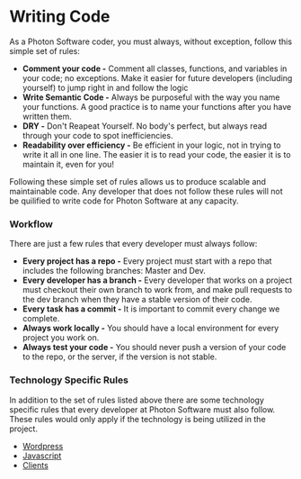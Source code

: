 # Writing Code

As a Photon Software coder, you must always, without exception, follow this simple set of rules:

* **Comment your code -** Comment all classes, functions, and variables in your code; no exceptions. Make it easier for future developers (including yourself) to jump right in and follow the logic  
* **Write Semantic Code -** Always be purposeful with the way you name your functions. A good practice is to name your functions after you have written them.  
* **DRY -** Don't Reapeat Yourself. No body's perfect, but always read through your code to spot inefficiencies.  
* **Readability over efficiency -** Be efficient in your logic, not in trying to write it all in one line. The easier it is to read your code, the easier it is to maintain it, even for you!

Following these simple set of rules allows us to produce scalable and maintainable code. Any developer that does not follow these rules will not be quilified to write code for Photon Software at any capacity.

### Workflow

There are just a few rules that every developer must always follow:

* **Every project has a repo -** Every project must start with a repo that includes the following branches: Master and Dev.  
* **Every developer has a branch -** Every developer that works on a project must checkout their own branch to work from, and make pull requests to the dev branch when they have a stable version of their code.  
* **Every task has a commit -** It is important to commit every change we complete.  
* **Always work locally -** You should have a local environment for every project you work on.  
* **Always test your code -** You should never push a version of your code to the repo, or the server, if the version is not stable.

### Technology Specific Rules

In addition to the set of rules listed above there are some technology specific rules that every developer at Photon Software must also follow. These rules would only apply if the technology is being utilized in the project.

* [Wordpress](wordpress)  
* [Javascript](javascript)  
* [Clients](clients)

